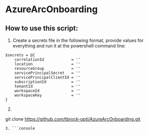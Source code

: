 # AzureArcOnboarding

## How to use this script:
1. Create a secrets file in the following format, provide values for everything and run it at the powershell command line:
```console
$secrets = @{
    correlationId            = ''
    location                 = ''
    resourceGroup            = ''
    servicePrincipalSecret   = ''
    servicePrincipalClientId = ''
    subscriptionId           = ''
    tenantId                 = ''
    workspaceId              = ''
    workspaceKey             = ''
}
```
2. ```console
git clone https://github.com/tbrock-opti/AzureArcOnboarding.git
```
3. ```console
```
